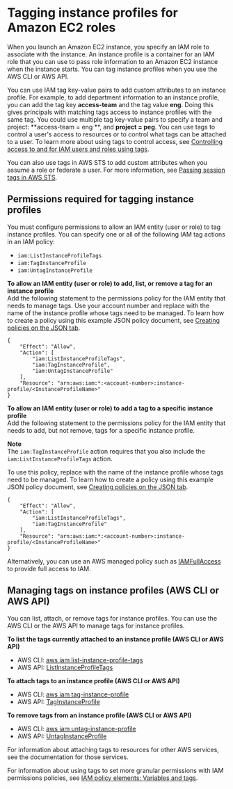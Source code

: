 # Tagging instance profiles for Amazon EC2 roles<a name="id_tags_instance-profiles"></a>

When you launch an Amazon EC2 instance, you specify an IAM role to associate with the instance\. An instance profile is a container for an IAM role that you can use to pass role information to an Amazon EC2 instance when the instance starts\. You can tag instance profiles when you use the AWS CLI or AWS API\.

You can use IAM tag key\-value pairs to add custom attributes to an instance profile\. For example, to add department information to an instance profile, you can add the tag key **access\-team** and the tag value **eng**\. Doing this gives principals with matching tags access to instance profiles with the same tag\. You could use multiple tag key\-value pairs to specify a team and project: **access\-team = eng **, and **project = peg**\. You can use tags to control a user's access to resources or to control what tags can be attached to a user\. To learn more about using tags to control access, see [Controlling access to and for IAM users and roles using tags](access_iam-tags.md)\.

You can also use tags in AWS STS to add custom attributes when you assume a role or federate a user\. For more information, see [Passing session tags in AWS STS](id_session-tags.md)\.

## Permissions required for tagging instance profiles<a name="id_tags_instance-profiles_permissions"></a>

You must configure permissions to allow an IAM entity \(user or role\) to tag instance profiles\. You can specify one or all of the following IAM tag actions in an IAM policy:
+ `iam:ListInstanceProfileTags`
+ `iam:TagInstanceProfile`
+ `iam:UntagInstanceProfile`

**To allow an IAM entity \(user or role\) to add, list, or remove a tag for an instance profile**  
Add the following statement to the permissions policy for the IAM entity that needs to manage tags\. Use your account number and replace *<InstanceProfileName>* with the name of the instance profile whose tags need to be managed\. To learn how to create a policy using this example JSON policy document, see [Creating policies on the JSON tab](access_policies_create-console.md#access_policies_create-json-editor)\.

```
{
    "Effect": "Allow",
    "Action": [
        "iam:ListInstanceProfileTags",
        "iam:TagInstanceProfile",
        "iam:UntagInstanceProfile"
    ],
    "Resource": "arn:aws:iam:*:<account-number>:instance-profile/<InstanceProfileName>"
}
```

**To allow an IAM entity \(user or role\) to add a tag to a specific instance profile**  
Add the following statement to the permissions policy for the IAM entity that needs to add, but not remove, tags for a specific instance profile\. 

**Note**  
The `iam:TagInstanceProfile` action requires that you also include the `iam:ListInstanceProfileTags` action\.

To use this policy, replace *<InstanceProfileName>* with the name of the instance profile whose tags need to be managed\. To learn how to create a policy using this example JSON policy document, see [Creating policies on the JSON tab](access_policies_create-console.md#access_policies_create-json-editor)\.

```
{
    "Effect": "Allow",
    "Action": [
        "iam:ListInstanceProfileTags",
        "iam:TagInstanceProfile"
    ],
    "Resource": "arn:aws:iam:*:<account-number>:instance-profile/<InstanceProfileName>"
}
```

Alternatively, you can use an AWS managed policy such as [IAMFullAccess](https://console.aws.amazon.com/iam/home#policies/arn:aws:iam::aws:policy/IAMFullAccess) to provide full access to IAM\.

## Managing tags on instance profiles \(AWS CLI or AWS API\)<a name="id_tags_instance-profile_procs-cli-api"></a>

You can list, attach, or remove tags for instance profiles\. You can use the AWS CLI or the AWS API to manage tags for instance profiles\.

**To list the tags currently attached to an instance profile \(AWS CLI or AWS API\)**
+ AWS CLI: [aws iam list\-instance\-profile\-tags](https://docs.aws.amazon.com/cli/latest/reference/iam/list-instance-profile-tags.html)
+ AWS API: [ListInstanceProfileTags](https://docs.aws.amazon.com/IAM/latest/APIReference/API_ListInstanceProfileTags.html)

**To attach tags to an instance profile \(AWS CLI or AWS API\)**
+ AWS CLI: [aws iam tag\-instance\-profile](https://docs.aws.amazon.com/cli/latest/reference/iam/tag-instance-profile.html)
+ AWS API: [TagInstanceProfile](https://docs.aws.amazon.com/IAM/latest/APIReference/API_TagInstanceProfile.html)

**To remove tags from an instance profile \(AWS CLI or AWS API\)**
+ AWS CLI: [aws iam untag\-instance\-profile](https://docs.aws.amazon.com/cli/latest/reference/iam/untag-instance-profile.html)
+ AWS API: [UntagInstanceProfile](https://docs.aws.amazon.com/IAM/latest/APIReference/API_UntagInstanceProfile.html)

For information about attaching tags to resources for other AWS services, see the documentation for those services\. 

For information about using tags to set more granular permissions with IAM permissions policies, see [IAM policy elements: Variables and tags](reference_policies_variables.md)\.